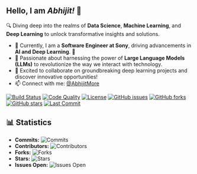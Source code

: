 ## Hello, I am *Abhijit!* 👋

🔍 Diving deep into the realms of **Data Science**, **Machine Learning**, and **Deep Learning** to unlock transformative insights and solutions.

- 🔭 Currently, I am a **Software Engineer at Sony**, driving advancements in **AI and Deep Learning**. 🚀
- 🌟 Passionate about harnessing the power of **Large Language Models (LLMs)** to revolutionize the way we interact with technology.
- 👯 Excited to collaborate on groundbreaking deep learning projects and discover innovative opportunities!
- 📫 Connect with me: [@AbhijitMore](https://www.linkedin.com/in/hey-abhijit-more/)


[![Build Status](https://img.shields.io/github/workflow/status/AbhijitMore/repo/CI)](https://github.com/AbhijitMore/repo/actions)
[![Code Quality](https://img.shields.io/codeclimate/quality/AbhijitMore/repo)](https://codeclimate.com/github/AbhijitMore/repo)
[![License](https://img.shields.io/github/license/AbhijitMore/repo)](https://opensource.org/licenses/MIT)
[![GitHub issues](https://img.shields.io/github/issues/AbhijitMore/repo)](https://github.com/AbhijitMore/repo/issues)
[![GitHub forks](https://img.shields.io/github/forks/AbhijitMore/repo)](https://github.com/AbhijitMore/repo/network)
[![GitHub stars](https://img.shields.io/github/stars/AbhijitMore/repo)](https://github.com/AbhijitMore/repo/stargazers)
[![Last Commit](https://img.shields.io/github/last-commit/AbhijitMore/repo)](https://github.com/AbhijitMore/repo/commits/main)

## 📊 Statistics

- **Commits:** ![Commits](https://img.shields.io/github/commit-activity/m/AbhijitMore/repo)
- **Contributors:** ![Contributors](https://img.shields.io/github/contributors/AbhijitMore/repo)
- **Forks:** ![Forks](https://img.shields.io/github/forks/AbhijitMore/repo)
- **Stars:** ![Stars](https://img.shields.io/github/stars/AbhijitMore/repo)
- **Issues Open:** ![Issues Open](https://img.shields.io/github/issues/AbhijitMore/repo)
